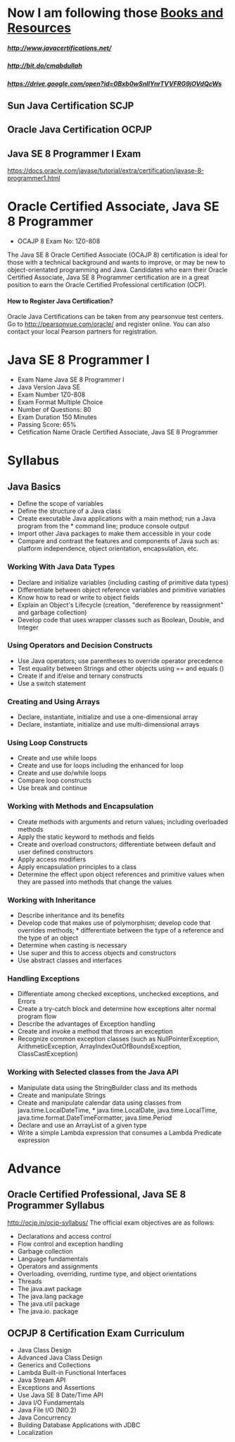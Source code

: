 # Now I am following those [Books and Resources](http://bit.do/cmabdullah)
##### http://www.javacertifications.net/
##### http://bit.do/cmabdullah
##### https://drive.google.com/open?id=0Bxb0wSnllYnrTVVFRG9jOVdQcWs
## Sun Java Certification SCJP <br />
## Oracle Java Certification OCPJP <br />
## Java SE 8 Programmer I Exam <br />
https://docs.oracle.com/javase/tutorial/extra/certification/javase-8-programmer1.html

# Oracle Certified Associate, Java SE 8 Programmer
* OCAJP 8  Exam No: 1Z0-808

The Java SE 8 Oracle Certified Associate (OCAJP 8) certification is ideal for those with a technical background and wants to improve, or may be new to object-orientated programming and Java. Candidates who earn their Oracle Certified Associate, Java SE 8 Programmer certification are in a great position to earn the Oracle Certified Professional certification (OCP).

#### How to Register Java Certification?

Oracle Java Certifications can be taken from any pearsonvue test centers. Go to http://pearsonvue.com/oracle/ and register online. You can also contact your local Pearson partners for registration.

# Java SE 8 Programmer I

* Exam Name				Java SE 8 Programmer I
* Java Version			Java SE
* Exam Number			1Z0-808
* Exam Format			Multiple Choice
* Number of Questions:	80
* Exam Duration			150 Minutes
* Passing Score:		65%
* Cetification Name		Oracle Certified Associate, Java SE 8 Programmer

# Syllabus


## Java Basics 

* Define the scope of variables 
* Define the structure of a Java class
* Create executable Java applications with a main method; run a Java program from the * command line; produce console output
* Import other Java packages to make them accessible in your code
* Compare and contrast the features and components of Java such as: platform independence, object orientation, encapsulation, etc.

### Working With Java Data Types 

* Declare and initialize variables (including casting of primitive data types)
* Differentiate between object reference variables and primitive variables
* Know how to read or write to object fields
* Explain an Object's Lifecycle (creation, "dereference by reassignment" and garbage collection)
* Develop code that uses wrapper classes such as Boolean, Double, and Integer  

### Using Operators and Decision Constructs 

* Use Java operators; use parentheses to override operator precedence
* Test equality between Strings and other objects using == and equals ()
* Create if and if/else and ternary constructs 
* Use a switch statement 

### Creating and Using Arrays 

* Declare, instantiate, initialize and use a one-dimensional array
* Declare, instantiate, initialize and use multi-dimensional arrays

### Using Loop Constructs 

* Create and use while loops
* Create and use for loops including the enhanced for loop
* Create and use do/while loops
* Compare loop constructs
* Use break and continue  

### Working with Methods and Encapsulation 

* Create methods with arguments and return values; including overloaded methods
* Apply the static keyword to methods and fields  
* Create and overload constructors; differentiate between default and user defined constructors
* Apply access modifiers
* Apply encapsulation principles to a class
* Determine the effect upon object references and primitive values when they are passed  into methods that change the values

### Working with Inheritance 

* Describe inheritance and its benefits
* Develop code that makes use of polymorphism; develop code that overrides methods;  * differentiate between the type of a reference and the type of an object
* Determine when casting is necessary
* Use super and this to access objects and constructors
* Use abstract classes and interfaces

### Handling Exceptions 

* Differentiate among checked exceptions, unchecked exceptions, and Errors
* Create a try-catch block and determine how exceptions alter normal program flow
* Describe the advantages of Exception handling 
* Create and invoke a method that throws an exception
* Recognize common exception classes (such as NullPointerException, ArithmeticException, ArrayIndexOutOfBoundsException, ClassCastException)

### Working with Selected classes from the Java API 

* Manipulate data using the StringBuilder class and its methods
* Create and manipulate Strings
* Create and manipulate calendar data using classes from java.time.LocalDateTime,  * java.time.LocalDate, java.time.LocalTime, java.time.format.DateTimeFormatter, java.time.Period
* Declare and use an ArrayList of a given type 
* Write a simple Lambda expression that consumes a Lambda Predicate expression


# Advance

## Oracle Certified Professional, Java SE 8 Programmer Syllabus <br />
http://ocjp.in/ocjp-syllabus/
The official exam objectives are as follows: <br />
* Declarations and access control <br />
* Flow control and exception handling <br />
* Garbage collection <br />
* Language fundamentals <br />
* Operators and assignments <br />
* Overloading, overriding, runtime type, and object orientations <br />
* Threads <br />
* The java.awt package <br />
* The java.lang package <br />
* The java.util package <br />
* The java.io. package <br />


## OCPJP 8 Certification Exam Curriculum <br />

* Java Class Design <br />
* Advanced Java Class Design <br />
* Generics and Collections <br />
* Lambda Built-in Functional Interfaces <br />
* Java Stream API <br />
* Exceptions and Assertions <br />
* Use Java SE 8 Date/Time API <br />
* Java I/O Fundamentals <br />
* Java File I/O (NIO.2) <br />
* Java Concurrency <br />
* Building Database Applications with JDBC <br />
* Localization <br />